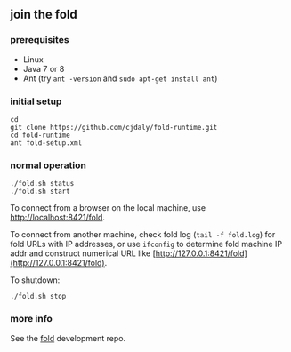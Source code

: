 ## join the fold

### prerequisites

- Linux
- Java 7 or 8
- Ant (try `ant -version` and `sudo apt-get install ant`)

### initial setup

    cd
    git clone https://github.com/cjdaly/fold-runtime.git
    cd fold-runtime
    ant fold-setup.xml

### normal operation

    ./fold.sh status
    ./fold.sh start

To connect from a browser on the local machine, use [http://localhost:8421/fold](http://localhost:8421/fold).

To connect from another machine, check fold log (`tail -f fold.log`) for fold URLs with IP addresses, or use `ifconfig` to determine fold machine IP addr and construct numerical URL like [http://127.0.0.1:8421/fold](http://127.0.0.1:8421/fold).

To shutdown:

    ./fold.sh stop

### more info

See the [fold](https://github.com/cjdaly/fold) development repo.
